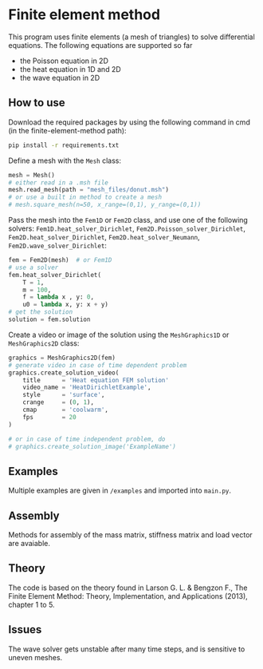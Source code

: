 # Finite element method
This program uses finite elements (a mesh of triangles) to solve differential equations. The following equations
are supported so far
- the Poisson equation in 2D
- the heat equation in 1D and 2D
- the wave equation in 2D

## How to use
Download the required packages by using the following command in cmd (in the finite-element-method path):
```bash
pip install -r requirements.txt
```
Define a mesh with the `Mesh` class:

```python
mesh = Mesh()
# either read in a .msh file
mesh.read_mesh(path = "mesh_files/donut.msh") 
# or use a built in method to create a mesh
# mesh.square_mesh(n=50, x_range=(0,1), y_range=(0,1))
```

Pass the mesh into the `Fem1D` or `Fem2D` class, and use one of the following solvers:
`Fem1D.heat_solver_Dirichlet`, `Fem2D.Poisson_solver_Dirichlet`, `Fem2D.heat_solver_Dirichlet`, `Fem2D.heat_solver_Neumann`, `Fem2D.wave_solver_Dirichlet`:

```python
fem = Fem2D(mesh)  # or Fem1D
# use a solver
fem.heat_solver_Dirichlet(
    T = 1, 
    m = 100, 
    f = lambda x , y: 0, 
    u0 = lambda x, y: x + y)
# get the solution
solution = fem.solution
```

Create a video or image of the solution using the `MeshGraphics1D` or `MeshGraphics2D` class:

```python
graphics = MeshGraphics2D(fem)
# generate video in case of time dependent problem
graphics.create_solution_video(
    title      = 'Heat equation FEM solution'
    video_name = 'HeatDirichletExample', 
    style      = 'surface', 
    crange     = (0, 1), 
    cmap       = 'coolwarm', 
    fps        = 20
)

# or in case of time independent problem, do
# graphics.create_solution_image('ExampleName')
```

## Examples
Multiple examples are given in `/examples` and imported into `main.py`.

## Assembly
Methods for assembly of the mass matrix, stiffness matrix and load vector are avaiable.

## Theory
The code is based on the theory found in Larson G. L. & Bengzon F., The Finite Element Method: Theory, Implementation, and Applications (2013), chapter 1 to 5.

## Issues
The wave solver gets unstable after many time steps, and is sensitive to uneven meshes.
